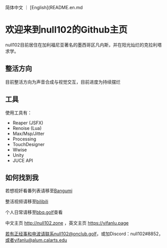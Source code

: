 简体中文 ｜ [English](README.en.md

# 欢迎来到null102的Github主页

null102目前居住在加利福尼亚著名的墨西哥区凡内斯，并在阳光灿烂的克拉利塔求学。

## 整活方向
目前整活方向为声音合成与视觉交互，目前进度为持续摆烂

## 工具
使用工具有：

- Reaper (JSFX)
- Renoise (Lua)
- Max/Msp/Jitter
- Processing
- TouchDesigner
- Wwise
- Unity
- JUCE API

## 如何找到我

若想视奸看番列表请移至[Bangumi](https://bangumi.tv/user/null102)

整活视频请移至[bilibili](https://space.bilibili.com/15696187)

个人日常请移至[bbq.golf](https://bbq.golf)查看

中文主页 http://null102.zone ，英文主页 https://yifanlu.page

若有正经事和电波请联系null102@onclub.golf，或加Discord：null102#8852，或者yifanlu@alum.calarts.edu





